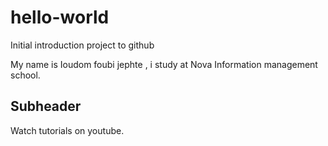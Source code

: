 # hello-world
Initial introduction project to github

My name is Ioudom foubi jephte , i study at 
Nova Information management school.

## Subheader

Watch tutorials on youtube.
